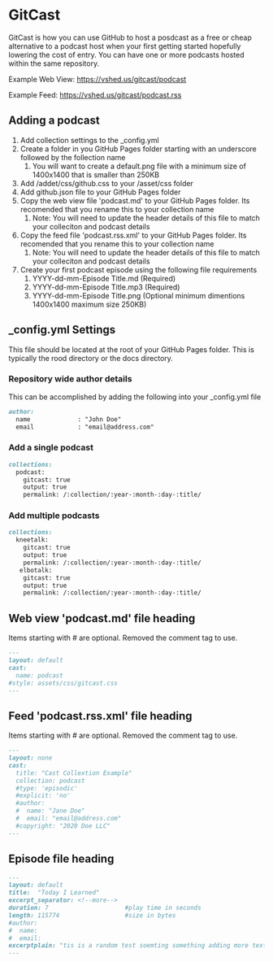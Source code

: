 # GitCast
GitCast is how you can use GitHub to host a posdcast as a free or cheap alternative to a podcast host when your first getting started hopefully lowering the cost of entry. You can have one or more podcasts hosted within the same repository.

Example Web View: https://vshed.us/gitcast/podcast

Example Feed: https://vshed.us/gitcast/podcast.rss


## Adding a podcast 
1. Add collection settings to the _config.yml
1. Create a folder in you GitHub Pages folder starting with an underscore followed by the follection name
    1. You will want to create a default.png file with a minimum size of 1400x1400 that is smaller than 250KB
1. Add /addet/css/github.css to your /asset/css folder
1. Add github.json file to your GitHub Pages folder
1. Copy the web view file 'podcast.md' to your GitHub Pages folder. Its recomended that you rename this to your collection name
    1. Note: You will need to update the header details of this file to match your colleciton and podcast details
1. Copy the feed file 'podcast.rss.xml' to your GitHub Pages folder. Its recomended that you rename this to your collection name
    1. Note: You will need to update the header details of this file to match your colleciton and podcast details
1. Create your first podcast episode using the following file requirements
    1. YYYY-dd-mm-Episode Title.md (Required)
    1. YYYY-dd-mm-Episode Title.mp3 (Required)
    1. YYYY-dd-mm-Episode Title.png (Optional minimum dimentions 1400x1400 maximum size 250KB)
  

## _config.yml Settings
This file should be located at the root of your GitHub Pages folder. This is typically the rood directory or the docs directory.
### Repository wide author details
This can be accomplished by adding the following into your _config.yml file
```markdown
author:
  name             : "John Doe"
  email            : "email@address.com"
```
### Add a single podcast
```markdown
collections:
  podcast:
    gitcast: true
    output: true
    permalink: /:collection/:year-:month-:day-:title/
````
### Add multiple podcasts
```markdown
collections:
  kneetalk:
    gitcast: true
    output: true
    permalink: /:collection/:year-:month-:day-:title/
   elbotalk:
    gitcast: true
    output: true
    permalink: /:collection/:year-:month-:day-:title/   
```

## Web view 'podcast.md' file heading
Items starting with # are optional. Removed the comment tag to use.
```markdown
---
layout: default
cast:
  name: podcast
#style: assets/css/gitcast.css
---
```

## Feed 'podcast.rss.xml' file heading
Items starting with # are optional. Removed the comment tag to use.
```markdown
---
layout: none
cast:
  title: "Cast Collextion Example"
  collection: podcast
  #type: 'episodic'
  #explicit: 'no'
  #author:
  #  name: "Jane Doe"
  #  email: "email@address.com"
  #copyright: "2020 Doe LLC"
---
```

## Episode file heading
```markdown
---
layout: default
title:  "Today I Learned"
excerpt_separator: <!--more-->
duration: 7                     #play time in seconds
length: 115774                  #size in bytes
#author:
#  name:
#  email:
excerptplain: "tis is a random test soemting something adding more text tothe test"
---
```
